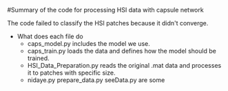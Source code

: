 #Summary of the code for processing HSI data with capsule network

The code failed to classify the HSI patches because it didn't converge.

- What does each file do
   - caps_model.py includes the model we use.
   - caps_train.py loads the data and defines how the model should be trained.
   - HSI_Data_Preparation.py reads the original .mat data and processes it to patches with specific size. 
   - nidaye.py prepare_data.py seeData.py are some  
